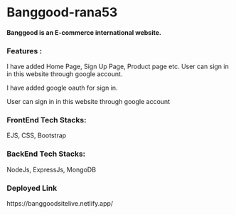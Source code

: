 # Banggood-rana53
<h4>Banggood is an E-commerce international website. </h4>
<h3>Features : </h3>
<p>I have added Home Page, Sign Up Page, Product page etc.
User can sign in in this website through google account.</p>
<p>I have added google oauth for sign in.</p>
<p>User can sign in in this website through google account</p>

<h3>FrontEnd Tech Stacks:</h3>
<p>EJS, CSS, Bootstrap</p>
<h3>BackEnd Tech Stacks:</h3>
<p>NodeJs, ExpressJs, MongoDB</p>

<h3>Deployed Link</h3>
<p>https://banggoodsitelive.netlify.app/</p>

